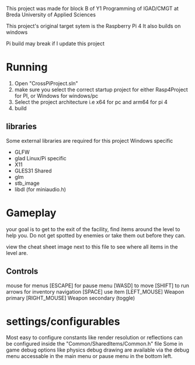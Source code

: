 This project was made for block B of Y1 Programming of IGAD/CMGT at Breda University of Applied Sciences

This project's original target sytem is the Raspberry Pi 4
It also builds on windows

Pi build may break if I update this project



# Running
1) Open "CrossPiProject.sln"
2) make sure you select the correct startup project for either Rasp4Project for PI, or Windows for windows/pc
3) Select the project architecture i.e x64 for pc and arm64 for pi 4
4) build
## libraries
Some external libraries are required for this project
Windows specific
- GLFW
- glad
Linux/Pi specific
- X11
- GLES31
Shared
- glm
- stb_image
- libdl (for miniaudio.h)


# Gameplay
your goal is to get to the exit of the facility,
find items around the level to help you.
Do not get spotted by enemies or take them out before they can.

view the cheat sheet image next to this file to see where all items in the level are.

## Controls
mouse for menus
[ESCAPE] for pause menu
[WASD] to move
[SHIFT] to run
arrows for inventory navigation
[SPACE] use item
[LEFT_MOUSE] Weapon primary
[RIGHT_MOUSE] Weapon secondary (toggle)

# settings/configurables
Most easy to configure constants like render resolution or reflections can be configured inside the "Common/SharedItems/Common.h" file
Some in game debug options like physics debug drawing are available via the debug menu accessable in the main menu or pause menu in the bottom left. 
